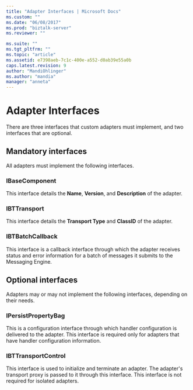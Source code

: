 ```yaml
---
title: "Adapter Interfaces | Microsoft Docs"
ms.custom: ""
ms.date: "06/08/2017"
ms.prod: "biztalk-server"
ms.reviewer: ""

ms.suite: ""
ms.tgt_pltfrm: ""
ms.topic: "article"
ms.assetid: e7398aeb-7c1c-400e-a552-d0ab39e55a0b
caps.latest.revision: 9
author: "MandiOhlinger"
ms.author: "mandia"
manager: "anneta"
---
```

# Adapter Interfaces
There are three interfaces that custom adapters must implement, and two interfaces that are optional.  
  
## Mandatory interfaces  
 All adapters must implement the following interfaces.  
  
### IBaseComponent  
 This interface details the **Name**, **Version**, and **Description** of the adapter.  
  
### IBTTransport  
 This interface details the **Transport Type** and **ClassID** of the adapter.  
  
### IBTBatchCallback  
 This interface is a callback interface through which the adapter receives status and error information for a batch of messages it submits to the Messaging Engine.  
  
## Optional interfaces  
 Adapters may or may not implement the following interfaces, depending on their needs.  
  
### IPersistPropertyBag  
 This is a configuration interface through which handler configuration is delivered to the adapter. This interface is required only for adapters that have handler configuration information.  
  
### IBTTransportControl  
 This interface is used to initialize and terminate an adapter. The adapter's transport proxy is passed to it through this interface. This interface is not required for isolated adapters.